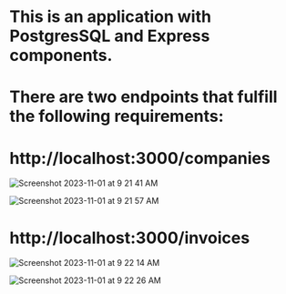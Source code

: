 # This is an application with PostgresSQL and Express components.

# There are two endpoints that fulfill the following requirements:

# http://localhost:3000/companies

![Screenshot 2023-11-01 at 9 21 41 AM](https://github.com/jesus-vc/postgresql-express-app/assets/52462476/053cce58-3687-42ff-b106-c35ec72036b5)

![Screenshot 2023-11-01 at 9 21 57 AM](https://github.com/jesus-vc/postgresql-express-app/assets/52462476/00864611-4e4a-44e2-8854-6496861e0cfc)



# http://localhost:3000/invoices

![Screenshot 2023-11-01 at 9 22 14 AM](https://github.com/jesus-vc/postgresql-express-app/assets/52462476/6acc0668-731e-4feb-8ad7-061551da877f)

![Screenshot 2023-11-01 at 9 22 26 AM](https://github.com/jesus-vc/postgresql-express-app/assets/52462476/0f22537b-acef-4e40-9c6c-c66d0923f1dc)
